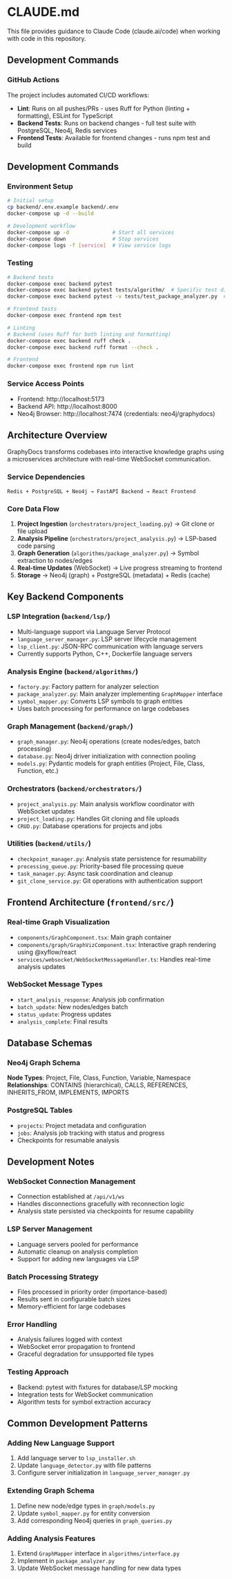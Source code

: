 # CLAUDE.md

This file provides guidance to Claude Code (claude.ai/code) when working with code in this repository.

## Development Commands

### GitHub Actions
The project includes automated CI/CD workflows:
- **Lint**: Runs on all pushes/PRs - uses Ruff for Python (linting + formatting), ESLint for TypeScript
- **Backend Tests**: Runs on backend changes - full test suite with PostgreSQL, Neo4j, Redis services
- **Frontend Tests**: Available for frontend changes - runs npm test and build

## Development Commands

### Environment Setup
```bash
# Initial setup
cp backend/.env.example backend/.env
docker-compose up -d --build

# Development workflow
docker-compose up -d              # Start all services
docker-compose down               # Stop services
docker-compose logs -f [service]  # View service logs
```

### Testing
```bash
# Backend tests
docker-compose exec backend pytest
docker-compose exec backend pytest tests/algorithm/  # Specific test directory
docker-compose exec backend pytest -v tests/test_package_analyzer.py  # Single test file

# Frontend tests
docker-compose exec frontend npm test

# Linting
# Backend (uses Ruff for both linting and formatting)
docker-compose exec backend ruff check .
docker-compose exec backend ruff format --check .

# Frontend
docker-compose exec frontend npm run lint
```

### Service Access Points
- Frontend: http://localhost:5173
- Backend API: http://localhost:8000
- Neo4j Browser: http://localhost:7474 (credentials: neo4j/graphydocs)

## Architecture Overview

GraphyDocs transforms codebases into interactive knowledge graphs using a microservices architecture with real-time WebSocket communication.

### Service Dependencies
```
Redis + PostgreSQL + Neo4j → FastAPI Backend → React Frontend
```

### Core Data Flow
1. **Project Ingestion** (`orchestrators/project_loading.py`) → Git clone or file upload
2. **Analysis Pipeline** (`orchestrators/project_analysis.py`) → LSP-based code parsing
3. **Graph Generation** (`algorithms/package_analyzer.py`) → Symbol extraction to nodes/edges
4. **Real-time Updates** (WebSocket) → Live progress streaming to frontend
5. **Storage** → Neo4j (graph) + PostgreSQL (metadata) + Redis (cache)

## Key Backend Components

### LSP Integration (`backend/lsp/`)
- Multi-language support via Language Server Protocol
- `language_server_manager.py`: LSP server lifecycle management  
- `lsp_client.py`: JSON-RPC communication with language servers
- Currently supports Python, C++, Dockerfile language servers

### Analysis Engine (`backend/algorithms/`)
- `factory.py`: Factory pattern for analyzer selection
- `package_analyzer.py`: Main analyzer implementing `GraphMapper` interface
- `symbol_mapper.py`: Converts LSP symbols to graph entities
- Uses batch processing for performance on large codebases

### Graph Management (`backend/graph/`)
- `graph_manager.py`: Neo4j operations (create nodes/edges, batch processing)
- `database.py`: Neo4j driver initialization with connection pooling
- `models.py`: Pydantic models for graph entities (Project, File, Class, Function, etc.)

### Orchestrators (`backend/orchestrators/`)
- `project_analysis.py`: Main analysis workflow coordinator with WebSocket updates
- `project_loading.py`: Handles Git cloning and file uploads
- `CRUD.py`: Database operations for projects and jobs

### Utilities (`backend/utils/`)
- `checkpoint_manager.py`: Analysis state persistence for resumability
- `processing_queue.py`: Priority-based file processing queue
- `task_manager.py`: Async task coordination and cleanup
- `git_clone_service.py`: Git operations with authentication support

## Frontend Architecture (`frontend/src/`)

### Real-time Graph Visualization
- `components/GraphComponent.tsx`: Main graph container
- `components/graph/GraphVizComponent.tsx`: Interactive graph rendering using @xyflow/react
- `services/websocket/WebSocketMessageHandler.ts`: Handles real-time analysis updates

### WebSocket Message Types
- `start_analysis_response`: Analysis job confirmation
- `batch_update`: New nodes/edges batch
- `status_update`: Progress updates
- `analysis_complete`: Final results

## Database Schemas

### Neo4j Graph Schema
**Node Types**: Project, File, Class, Function, Variable, Namespace  
**Relationships**: CONTAINS (hierarchical), CALLS, REFERENCES, INHERITS_FROM, IMPLEMENTS, IMPORTS

### PostgreSQL Tables
- `projects`: Project metadata and configuration
- `jobs`: Analysis job tracking with status and progress
- Checkpoints for resumable analysis

## Development Notes

### WebSocket Connection Management
- Connection established at `/api/v1/ws`
- Handles disconnections gracefully with reconnection logic
- Analysis state persisted via checkpoints for resume capability

### LSP Server Management  
- Language servers pooled for performance
- Automatic cleanup on analysis completion
- Support for adding new languages via LSP

### Batch Processing Strategy
- Files processed in priority order (importance-based)
- Results sent in configurable batch sizes
- Memory-efficient for large codebases

### Error Handling
- Analysis failures logged with context
- WebSocket error propagation to frontend
- Graceful degradation for unsupported file types

### Testing Approach
- Backend: pytest with fixtures for database/LSP mocking
- Integration tests for WebSocket communication
- Algorithm tests for symbol extraction accuracy

## Common Development Patterns

### Adding New Language Support
1. Add language server to `lsp_installer.sh`
2. Update `language_detector.py` with file patterns
3. Configure server initialization in `language_server_manager.py`

### Extending Graph Schema
1. Define new node/edge types in `graph/models.py`
2. Update `symbol_mapper.py` for entity conversion
3. Add corresponding Neo4j queries in `graph_queries.py`

### Adding Analysis Features
1. Extend `GraphMapper` interface in `algorithms/interface.py`
2. Implement in `package_analyzer.py`
3. Update WebSocket message handling for new data types